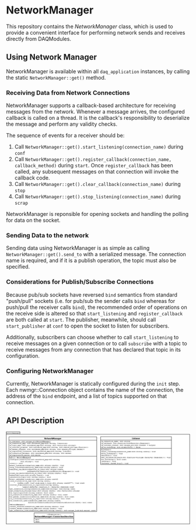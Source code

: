 # NetworkManager

This repository contains the _NetworkManager_ class, which is used to provide a convenient interface for performing network sends and receives directly from DAQModules.

## Using Network Manager

NetworkManager is available within all `daq_application` instances, by calling the static `NetworkManager::get()` method.

### Receiving Data from Network Connections

NetworkManager supports a callback-based architecture for receiving messages from the network. Whenever a message arrives, the configured callback is called on a thread. It is the callback's responsibility to deserialize the message and perform any validity checks.

The sequence of events for a receiver should be:

1. Call `NetworkManager::get().start_listening(connection_name)` during `conf`
1. Call `NetworkManager::get().register_callback(connection_name, callback_method)` during `start`. Once `register_callback` has been called, any subsequent messages on that connection will invoke the callback code.
1. Call `NetworkManager::get().clear_callback(connection_name)` during `stop`
1. Call `NetworkManager::get().stop_listening(connection_name)` during `scrap`

NetworkManager is reponsible for opening sockets and handling the polling for data on the socket.

### Sending Data to the network

Sending data using NetworkManager is as simple as calling `NetworkManager::get().send_to` with a serialized message. The connection name is required, and if it is a publish operation, the topic must also be specified.

### Considerations for Publish/Subscribe Connections

Because pub/sub sockets have reversed `bind` semantics from standard "push/pull" sockets (i.e. for pub/sub the sender calls `bind` whereas for push/pull the receiver calls `bind`), the recommended order of operations on the receive side is altered so that `start_listening` and `register_callback` are both called at `start`. The publisher, meanwhile, should call `start_publisher` at `conf` to open the socket to listen for subscribers.

Additionally, subscribers can choose whether to call `start_listening` to receive messages on a given connection or to call `subscribe` with a topic to receive messages from any connection that has declared that topic in its configuration.

### Configuring NetworkManager

Currently, NetworkManager is statically configured during the `init` step. Each nwmgr::Connection object contains the name of the connection, the address of the `bind` endpoint, and a list of topics supported on that connection.

## API Description

![UML Diagram](NetworkManager.png)
